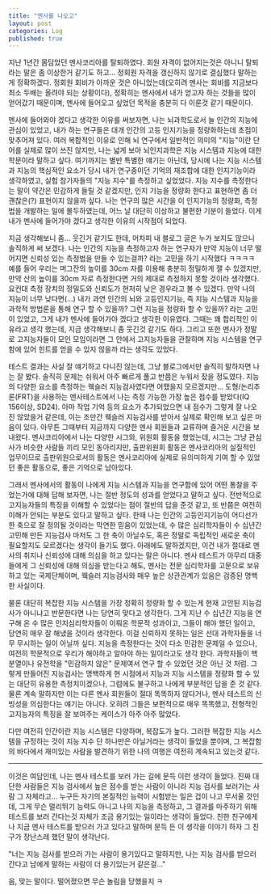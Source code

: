 ```yaml
---
title: "멘사를 나오고"
layout: post
categories: Log
published: true
---
```


지난 1년간 몸담았던 멘사코리아를 탈퇴하였다. 회원 자격이 없어지는것은 아니니 탈퇴라는 말은 좀 이상한거 같기도 하고... 
정회원 자격을 갱신하지 않기로 결심했다 말하는게 정확하겠다. 정회원 회비가 아까운 것은 아니었는데(오히려 멘사는 회비를 지금보다 최소 두배는 올려야 되는 상황이다), 
정확히는 멘사에서 내가 얻고자 하는 것들을 많이 얻어갔기 때문이며, 멘사에 들어오고 싶었던 목적을 충분히 다 이룬것 같기 때문이다. 

멘사에 들어와야 겠다고 생각한 이유를 써보자면, 나는 뇌과학도로서 늘 인간의 지능에 관심이 있었고, 
내가 하는 연구들은 대개 인간의 고등 인지기능을 정량화하는데 초점이 맞추어져 있다. 
여러 복합적인 이유로 인해 뇌 연구에서 일반적인 의미의 "지능"이란 단어를 실제로 많이 쓰진 않지만, 나는 넓게 보아 뇌인지과학은 지능 시스템과 지능에 대한 학문이라 말하고 싶다.
여기까지는 별반 특별한 얘기는 아닌데, 당시에 나는 지능 시스템과 지능의 핵심적인 요소가 당시 내가 연구중이던 기억의 재조합에 대한 인지기능이라 생각하였고,
실험 참가자들의 "지능 지수"를 측정하고 싶었었다. 지능 지수를 측정한다는 말이 약간은 민감하게 들릴 것 같겠지만, 인지 기능을 정량화 한다고 표현하면 좀 더 괜찮은(?) 표현이지 않을까 싶다.
나는 연구의 많은 시간을 이 인지기능의 정량화, 측정법을 개발하는 일에 몰두하였는데, 어느 날 대단히 이상하고 불편한 기분이 들었다. 이게 내가 멘사에 들어가야 겠다고 생각한 이유의 시작점이 되었다.

지금 생각해보니 좀... 웃긴거 같기도 한데, 어차피 내 블로그 글은 누가 보지도 않으니 솔직하게 써 보겠다. 
나는 인간의 지능을 측정하고자 하는 연구자가 만약 지능이 너무 떨어지면 신뢰성 있는 측정법을 만들 수 있는걸까? 라는 고민을 하기 시작했다 ㅋㅋㅋㅋ
예를 들어 우리는 머그잔의 높이를 30cm 자를 이용해 충분히 정밀하게 잴 수 있겠지만, 만약 산의 높이를 30cm 자로 측정한다면 거의 제대로 측정하지 못할 것이라 생각했다. 요컨대 측정 장치의 정밀도와 신뢰도가 현저히 낮은 경우라고 볼 수 있겠다.
만약 나의 지능이 너무 낮다면(...) 내가 과연 인간의 뇌와 고등인지기능, 즉 지능 시스템과 지능을 과학적 방법론을 통해 연구 할 수 있을까? 그런 지능을 정량화 할 수 있을까? 라는 고민이 있었고, 그게 내가 멘사에 들어가야 겠다고 생각한 이유였다.
그때는 꽤 합리적인 이유라고 생각 했는데, 지금 생각해보니 좀 웃긴것 같기도 하다. 그리고 또한 멘사가 정말로 고지능자들이 모인 모임이라면 그 안에서 고지능자들을 관찰하며 지능 시스템을 연구함에 있어 힌트를 얻을 수 있지 않을까 라는 생각도 있었다.

테스트 결과는 사실 잘 얘기하고 다니진 않는데, 그냥 블로그에서만 솔직히 말하자면 나는 잘 봤다. 솔직히 문제는 쉬워서 아주 빠르게 풀고 반쯤은 누워서 잤을 정도였다.
지능의 다양한 요소를 측정하는 웩슬러 지능검사였다면 어땠을지 모르겠지만... 도형/논리추론(FRT)을 사용하는 멘사테스트에서 나는 측정 가능한 가장 높은 점수를 받았다(IQ 156이상, SD24).
아마 작업 기억 등의 요소가 추가되었으면 내 점수가 그렇게 잘 나오진 않았을거 같은데, 이는 조만간 웩슬러 지능검사를 받아서 실제로 확인해 보고 싶은 마음이 있다.
아무튼 그때부터 지금까지 다양한 멘사 회원들과 교류하며 즐거운 시간을 보내왔다. 멘사코리아에서 나는 다양한 시그와, 위원회 활동을 했었는데, 시그는 그냥 관심사가 비슷한 사람들 끼리 모인 동아리지만, 
출판위원회 활동은 멘사코리아의 실질적인 업무이므로 출판위원으로서의 활동은 멘사코리아에 실제로 유의미하게 기여 할 수 있었던 좋은 활동으로, 좋은 기억으로 남아있다.

그래서 멘사에서의 활동이 나에게 지능 시스템과 지능을 연구함에 있어 어떤 통찰을 주었는가에 대해 답해 보자면, 나는 절반 정도의 성과를 얻었다고 말하고 싶다.
전반적으로 고지능자들의 특징을 이해할 수 있었다는 점이 절반의 답을 준것 같고, 또 반쯤은 여전히 이해가 안되는 부분도 있다고 말하고 싶다.
한때 나는 인간의 고등인지기능이 어디선가 한 축으로 잘 정의될 것이라는 막연한 믿음이 있었는데, 수 많은 심리학자들이 수 십년간 고민해 만든 지능검사 마저도 그 한 축이 아닐수도, 혹은 정말로 독립적인 새로운 축이 필요할지도 모르겠다는 생각이 들기도 했다.
아래에도 말하겠지만, 이건 내가 절대로 멘사의 취지나 신뢰성에 대해 의심을 하고 있다는 말은 아니다.
멘사 테스트가 아무리 대중들에게 그 신뢰성에 대해 의심을 받는다고 해도, 멘사는 전문 심리학자를 고문으로 보유하고 있는 국제단체이며, 웩슬러 지능검사와 매우 높은 상관관계가 있음은 검증된 명백한 사실이다.

물론 대단히 복잡한 지능 시스템을 가장 정확히 정량화 할 수 있는게 현재 고안된 지능검사가 아니냐고 반문한다면 나는 당연히 맞다고 생각한다. 
그게 지난 수 십년간 지능을 연구해 온 수 많은 인지심리학자들이 이뤄온 학문적 성과이고,
그들이 해야 했던 일이고, 당연히 매우 잘 해냈을 것이라 생각한다. 이걸 신뢰하지 못하는 일은 선대 과학자들을 너무 무시하는 일이 아닐까 싶다.
지능을 측정한다는 것이 다소 민감한 문제일 수 있으나, 여전히 학문적으로 우리가 해야하고 알아야 하는 일이라고도 생각 한다. 과학자들이 핵분열이나 유전학을 "민감하지 않은" 문제여서 연구 할 수 있었던 것은 아닌 것 처럼.
그렇게 만들어진 지능검사는 명백하게 현 시점에서 지능과 지능 시스템을 정량화 할 수 있는 대단히 유용한 측정치이겠으나, 그럼에도 불구하고 나에게 부분적인 답을 준 것 같다.
물론 계속 말하지만 이는 다른 멘사 회원들이 절대 똑똑하지 않다거나, 멘사 테스트의 신빙성을 의심한다는 얘기는 아니다. 오히려 그들은 보편적으로 매우 똑똑했고, 전형적인 고지능자의 특징을 잘 보여주는 케이스가 아주 아주 많았다.

다만 여전히 인간이란 지능 시스템은 다양하며, 복잡도가 높다. 그러한 복잡한 지능 시스템을 규정하는 것이 지능 지수 단 하나만은 아닐거라는 생각이 들었을 뿐이며, 
그 복잡함의 바다에서 재미있는 사람을 발견하기 위한 나의 여행은 여전히 계속되고 있는것 같다.

---
이것은 여담인데, 나는 멘사 테스트를 보러 가는 길에 문득 이런 생각이 들었다. 진짜 대단한 사람들은 지능 검사에서 높은 점수를 받는 사람이 아니라 지능 검사를 보러가는 사람 그 자체라고...
누구든 자기의 본질적인 능력이 시험받는 일은 겁이 나고 무서울 것인데, 그게 무슨 멀리뛰기 능력도 아니고 나의 지능을 측정하고, 그 결과를 마주하기 위해 테스트를 보러 간다는것 자체가 조금 용기있는 일이라는 생각이 들었다.
친한 친구에게 나 지금 멘사 테스트를 받으러 가고 있다고 말하며 문득 든 이 생각을 이야기 하자 그 친구가 장난스레 했던 말이 생각난다. 

"너는 지능 검사를 받으러 가는 사람이 용기있다고 말하지만, 나는 지능 검사를 받으러 간다고 남에게 말하는 사람이 더 용기있는거 같은걸..."

음, 맞는 말이다. 떨어졌으면 무슨 놀림을 당했을지 ㅋ